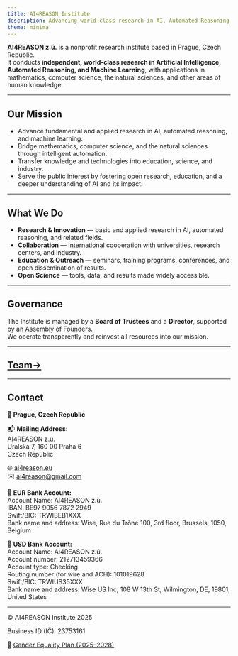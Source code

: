 ```yaml
---
title: AI4REASON Institute
description: Advancing world-class research in AI, Automated Reasoning, and Machine Learning.
theme: minima
---
```



**AI4REASON z.ú.** is a nonprofit research institute based in Prague, Czech Republic.  
It conducts **independent, world-class research in Artificial Intelligence, Automated Reasoning, and Machine Learning**, with applications in mathematics, computer science, the natural sciences, and other areas of human knowledge.

---

## Our Mission
- Advance fundamental and applied research in AI, automated reasoning, and machine learning.  
- Bridge mathematics, computer science, and the natural sciences through intelligent automation.  
- Transfer knowledge and technologies into education, science, and industry.  
- Serve the public interest by fostering open research, education, and a deeper understanding of AI and its impact.

---

## What We Do
- **Research & Innovation** — basic and applied research in AI, automated reasoning, and related fields.  
- **Collaboration** — international cooperation with universities, research centers, and industry.  
- **Education & Outreach** — seminars, training programs, conferences, and open dissemination of results.  
- **Open Science** — tools, data, and results made widely accessible.

---

## Governance
The Institute is managed by a **Board of Trustees** and a **Director**, supported by an Assembly of Founders.  
We operate transparently and reinvest all resources into our mission.

---

## [Team→](people.md)

---


## Contact
📍 **Prague, Czech Republic**  

📬 **Mailing Address:**  
AI4REASON z.ú.<br>
Uralská 7, 160 00 Praha 6<br>
Czech Republic 

🌐 [ai4reason.eu](https://ai4reason.eu)<br>
✉️ ai4reason@gmail.com

🏦 **EUR Bank Account:**  
Account Name: AI4REASON z.ú.<br>
IBAN: BE97 9056 7872 2949<br>
Swift/BIC: TRWIBEB1XXX<br>
Bank name and address: Wise, Rue du Trône 100, 3rd floor, Brussels, 1050, Belgium

🏦 **USD Bank Account:**  
Account Name: AI4REASON z.ú.<br>
Account number: 212713459366<br>
Account type: Checking<br>
Routing number (for wire and ACH): 101019628<br>
Swift/BIC: TRWIUS35XXX<br>
Bank name and address: Wise US Inc, 108 W 13th St, Wilmington, DE, 19801, United States


---

© AI4REASON Institute 2025

Business ID (IČ): 23753161

📄 [Gender Equality Plan (2025–2028)](https://ai4reason.eu/gender-equality-plan.pdf)

